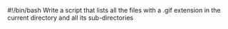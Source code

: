 #!/bin/bash
Write a script that lists all the files with a .gif extension in the current directory and all its sub-directories
